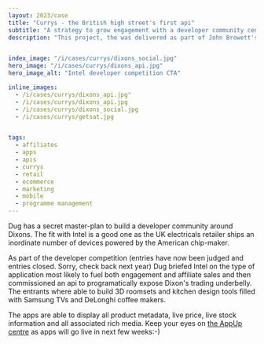 ```yaml
---
layout: 2023/case
title: "Currys - the British high street's first api"
subtitle: "A strategy to grow engagement with a developer community centred around home decorating. The Currys api allowed hackers to load Currys stock directly into CAD-type applications"
description: "This project, the was delivered as part of John Browett's turnaround transformation plan for the Currys business"  


index_image: "/i/cases/currys/dixons_social.jpg"
hero_image: "/i/cases/currys/dixons_api.jpg"
hero_image_alt: "Intel developer competition CTA"

inline_images:
  - /i/cases/currys/dixons_api.jpg"
  - /i/cases/currys/dixons_api.jpg
  - /i/cases/currys/dixons_social.jpg
  - /i/cases/currys/getsat.jpg


tags:
  - affiliates
  - apps
  - apis
  - currys
  - retail
  - ecommerce
  - marketing
  - mobile
  - programme management
---
```


Dug has a secret master-plan to build a developer community around Dixons. The fit with Intel is a good one as the UK electricals retailer ships an inordinate number of devices powered by the American chip-maker.

As part of the developer competition (entries have now been judged and entries closed. Sorry, check back next year) Dug briefed Intel on the type of application most likely to fuel both engagement and affiliate sales and then commissioned an api to programatically expose Dixon's trading underbelly. The entrants where able to build 3D roomsets and kitchen design tools filled with Samsung TVs and DeLonghi coffee makers.

The apps are able to display all product metadata, live price, live stock information and all associated rich media. Keep your eyes on <a href="http://www.appup.com/applications/">the AppUp centre</a> as apps will go live in next few weeks:-)
